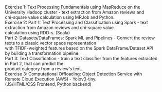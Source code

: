 Exercise 1: Text Processing Fundamentals using MapReduce on the University Hadoop cluster - text extraction from Amazon reviews and  
            chi-square value calculation using MRJob and Python.  
Exercise 2: Part 1: Text Processing and Classification using Spark - text extraction from Amazon reviews and chi-square value  
                    calculation using RDD-s. (Scala)  
            Part 2: Datasets/DataFrames: Spark ML and Pipelines - Convert the review texts to a classic vector space representation  
                    with TFIDF-weighted features based on the Spark DataFrame/Dataset API by building a transformation pipeline.  
            Part 3: Text Classification -  train a text classifier from the features extracted in Part 2, that can predict the  
                    product category from a review's text.  
Exercise 3: Computational Offloading: Object Detection Service with Remote Cloud Execution (AWS) - Yolov3-tiny.  
            (JS/HTML/CSS Frontend, Python backend)

